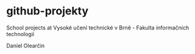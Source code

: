 # github-projekty
School projects at Vysoké učení technické v Brně - Fakulta informačních technologií

Daniel Olearčin


